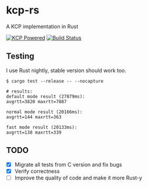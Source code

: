 # kcp-rs
A KCP implementation in Rust

[![KCP Powered](https://img.shields.io/badge/KCP-Powered-blue.svg)](https://github.com/skywind3000/kcp)
[![Build Status](https://travis-ci.org/en/kcp-rs.svg?branch=master)](https://travis-ci.org/en/kcp-rs)

## Testing
I use Rust nightly, stable version should work too.
```
$ cargo test --release -- --nocapture

# results:
default mode result (27879ms):
avgrtt=3820 maxrtt=7887

normal mode result (20166ms):
avgrtt=144 maxrtt=363

fast mode result (20133ms):
avgrtt=138 maxrtt=339
```

## TODO
- [x] Migrate all tests from C version and fix bugs
- [x] Verify correctness
- [ ] Improve the quality of code and make it more Rust-y
